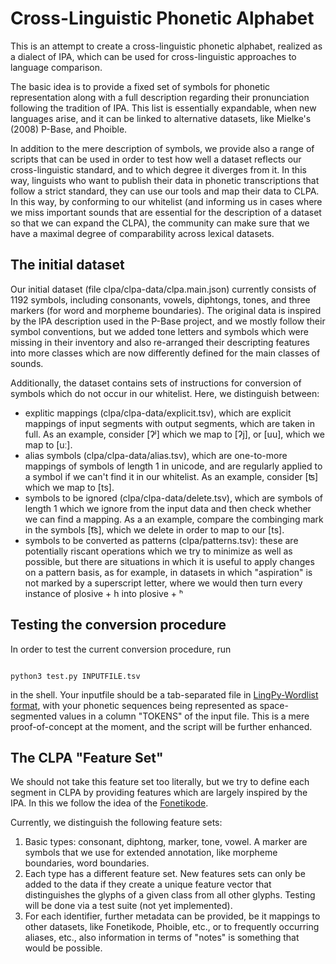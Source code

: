 Cross-Linguistic Phonetic Alphabet
==================================

This is an attempt to create a cross-linguistic phonetic alphabet, realized as
a dialect of IPA, which can be used for cross-linguistic approaches to language
comparison.

The basic idea is to provide a fixed set of symbols for phonetic representation
along with a full description regarding their pronunciation following the
tradition of IPA. This list is essentially expandable, when new languages
arise, and it can be linked to alternative datasets, like Mielke's (2008)
P-Base, and Phoible.

In addition to the mere description of symbols, we provide also a range of
scripts that can be used in order to test how well a dataset reflects our
cross-linguistic standard, and to which degree it diverges from it. In this
way, linguists who want to publish their data in phonetic transcriptions that
follow a strict standard, they can use our tools and map their data to CLPA. In
this way, by conforming to our whitelist (and informing us in cases where we
miss important sounds that are essential for the description of a dataset so
that we can expand the CLPA), the community can make sure that we have a
maximal degree of comparability across lexical datasets. 

## The initial dataset

Our initial dataset (file clpa/clpa-data/clpa.main.json) currently consists of 1192 symbols,
including consonants, vowels, diphtongs, tones, and three markers (for word and
morpheme boundaries).  The original data is inspired by the IPA description
used in the P-Base project, and we mostly follow their symbol conventions, but
we added tone letters and symbols which were missing in their inventory and also re-arranged their descripting features into more classes which are now differently defined for the main classes of sounds.

Additionally, the dataset contains sets of instructions for conversion of
symbols which do not occur in our whitelist. Here, we distinguish between:

* explitic mappings (clpa/clpa-data/explicit.tsv), which are explicit mappings of input segments with output segments, which are taken in full. As an example, consider [ʔʲ] which we map to [ʔj], or [uu], which we map to [uː].
* alias symbols (clpa/clpa-data/alias.tsv), which are one-to-more mappings of symbols of length 1 in unicode, and are regularly applied to a symbol if we can't find it in our whitelist. As an example, consider [ʦ] which we map to [ts].
* symbols to be ignored (clpa/clpa-data/delete.tsv), which are symbols of length 1 which we ignore from the input data and then check whether we can find a mapping. As a an example, compare the combinging mark in the symbols [t͡s], which we delete in order to map to our [ts].
* symbols to be converted as patterns (clpa/patterns.tsv): these are potentially riscant operations which we try to minimize as well as possible, but there are situations in which it is useful to apply changes on a pattern basis, as for example, in datasets in which "aspiration" is not marked by a superscript letter, where we would then turn every instance of plosive + h into plosive + ʰ

## Testing the conversion procedure

In order to test the current conversion procedure, run 

```shell

python3 test.py INPUTFILE.tsv
```

in the shell. Your inputfile should be a tab-separated file in [LingPy-Wordlist format](http://lingpy.org/tutorial/lingpy.basic.wordlist.html), with your phonetic sequences being represented as space-segmented values in a column "TOKENS" of the input file. This is a mere proof-of-concept at the moment, and the script will be further enhanced. 

## The CLPA "Feature Set"

We should not take this feature set too literally, but we try to define each segment in CLPA by providing
features which are largely inspired by the IPA. In this we follow the idea of the [Fonetikode](https://github.com/ddediu/phon-class-counts). 

Currently, we distinguish the following feature sets:

1. Basic types: consonant, diphtong, marker, tone, vowel. A marker are symbols that we use for extended annotation, like morpheme boundaries, word boundaries.
2. Each type has a different feature set. New features sets can only be added to the data if they create a unique feature vector that distinguishes the glyphs of a given class from all other glyphs. Testing will be done via a test suite (not yet implemented).
3. For each identifier, further metadata can be provided, be it mappings to other datasets, like Fonetikode, Phoible, etc., or to frequently occurring aliases, etc., also information in terms of "notes" is something that would be possible.
